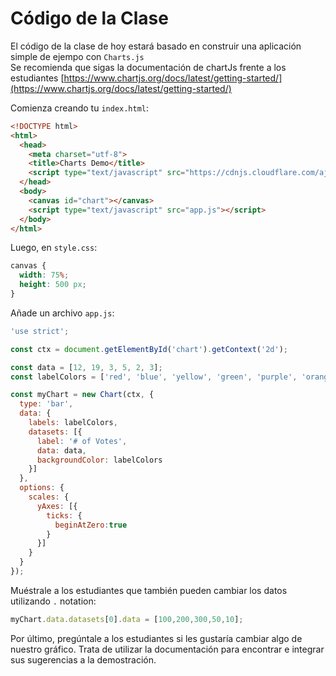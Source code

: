 ﻿# Código de la Clase  

El código de la clase de hoy estará basado en construir una aplicación simple de ejempo con `Charts.js`  
Se recomienda que sigas la documentación de chartJs frente a los estudiantes [https://www.chartjs.org/docs/latest/getting-started/](https://www.chartjs.org/docs/latest/getting-started/)

Comienza creando tu `index.html`:  

```HTML
<!DOCTYPE html>
<html>
  <head>
    <meta charset="utf-8">
    <title>Charts Demo</title>
    <script type="text/javascript" src="https://cdnjs.cloudflare.com/ajax/libs/Chart.js/2.4.0/Chart.min.js"></script>
  </head>
  <body>
    <canvas id="chart"></canvas>
    <script type="text/javascript" src="app.js"></script>
  </body>
</html>
```  

Luego, en `style.css`:

```css
canvas {
  width: 75%;
  height: 500 px;
}
```  

Añade un archivo `app.js`:

```JavaScript
'use strict';

const ctx = document.getElementById('chart').getContext('2d');

const data = [12, 19, 3, 5, 2, 3];
const labelColors = ['red', 'blue', 'yellow', 'green', 'purple', 'orange'];

const myChart = new Chart(ctx, {
  type: 'bar',
  data: {
    labels: labelColors,
    datasets: [{
      label: '# of Votes',
      data: data,
      backgroundColor: labelColors
    }]
  },
  options: {
    scales: {
      yAxes: [{
        ticks: {
          beginAtZero:true
        }
      }]
    }
  }
});
```  

Muéstrale a los estudiantes que también pueden cambiar los datos utilizando `.` notation:  

```javascript
myChart.data.datasets[0].data = [100,200,300,50,10];
```

Por último, pregúntale a los estudiantes si les gustaría cambiar algo de nuestro gráfico. Trata de utilizar la documentación para encontrar e integrar sus sugerencias a la demostración.
